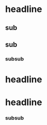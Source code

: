 <div class="toc__box"></div>

# headline

## sub
## sub

### subsub

# headline

# headline

### subsub
